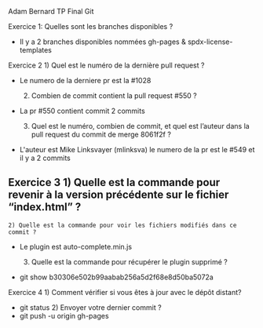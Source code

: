 Adam Bernard TP Final Git



Exercice 1: Quelles sont les branches disponibles ?
- Il y a 2 branches disponibles nommées gh-pages & spdx-license-templates


Exercice 2
    1) Quel est le numéro de la dernière pull request ?
- Le numero de la derniere pr est la #1028

    2) Combien de commit contient la pull request #550 ?
- La pr #550 contient  commit 2 commits

    3) Quel est le numéro, combien de commit, et quel est l’auteur dans la pull request du commit de merge 8061f2f ?
- L'auteur est Mike Linksvayer (mlinksva) le numero de la pr est le #549 et il y a 2 commits


Exercice 3
    1) Quelle est la commande pour revenir à la version précédente sur le fichier “index.html” ?
- 
    2) Quelle est la commande pour voir les fichiers modifiés dans ce commit ? 
- Le plugin est auto-complete.min.js

    3) Quelle est la commande pour récupérer le plugin supprimé ?
- git show b30306e502b99aabab256a5d2f68e8d50ba5072a

Exercice 4
    1) Comment vérifier si vous êtes à jour avec le dépôt distant?
- git status
    2) Envoyer votre dernier commit ?
- git push -u origin gh-pages   